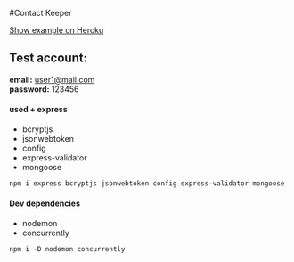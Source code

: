 #Contact Keeper

[Show example on Heroku](https://nameless-ocean-46041.herokuapp.com/login)

## Test account:  
**email:** user1@mail.com  
**password:** 123456


#### used + express
+ bcryptjs
+ jsonwebtoken
+ config
+ express-validator
+ mongoose

```js
npm i express bcryptjs jsonwebtoken config express-validator mongoose
```

#### Dev dependencies
+ nodemon
+ concurrently

```js
npm i -D nodemon concurrently
```

